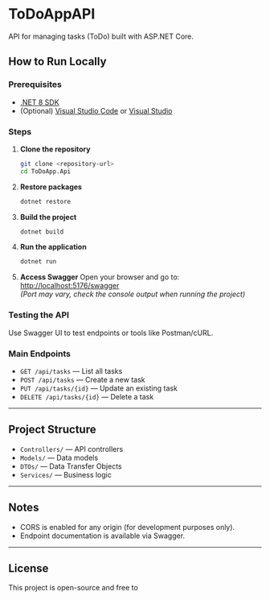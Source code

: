 # ToDoAppAPI

API for managing tasks (ToDo) built with ASP.NET Core.

## How to Run Locally

### Prerequisites

- [.NET 8 SDK](https://dotnet.microsoft.com/download/dotnet/8.0)
- (Optional) [Visual Studio Code](https://code.visualstudio.com/) or [Visual Studio](https://visualstudio.microsoft.com/)

### Steps

1. **Clone the repository**
   ```bash
   git clone <repository-url>
   cd ToDoApp.Api
   ```

2. **Restore packages**
   ```bash
   dotnet restore
   ```

3. **Build the project**
   ```bash
   dotnet build
   ```

4. **Run the application**
   ```bash
   dotnet run
   ```

5. **Access Swagger**
   Open your browser and go to:  
   [http://localhost:5176/swagger](http://localhost:5176/swagger)  
   *(Port may vary, check the console output when running the project)*

### Testing the API

Use Swagger UI to test endpoints or tools like Postman/cURL.

### Main Endpoints

- `GET /api/tasks` — List all tasks
- `POST /api/tasks` — Create a new task
- `PUT /api/tasks/{id}` — Update an existing task
- `DELETE /api/tasks/{id}` — Delete a task

---

## Project Structure

- `Controllers/` — API controllers
- `Models/` — Data models
- `DTOs/` — Data Transfer Objects
- `Services/` — Business logic

---

## Notes

- CORS is enabled for any origin (for development purposes only).
- Endpoint documentation is available via Swagger.

---

## License

This project is open-source and free to